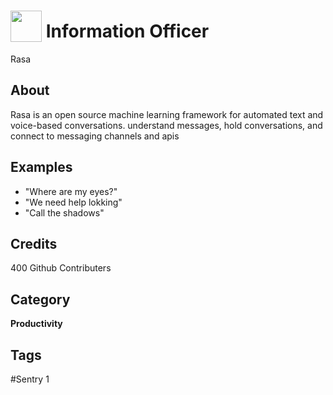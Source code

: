 # <img src="https://raw.githack.com/FortAwesome/Font-Awesome/master/svgs/solid/flag.svg" card_color="#9932CC" width="50" height="50" style="vertical-align:bottom"/> Information Officer
Rasa

## About
Rasa is an open source machine learning framework for automated text and voice-based conversations. understand messages, hold conversations, and connect to messaging channels and apis

## Examples
* "Where are my eyes?"
* "We need help lokking"
* "Call the shadows"

## Credits
400 Github Contributers

## Category
**Productivity**

## Tags
#Sentry 1

